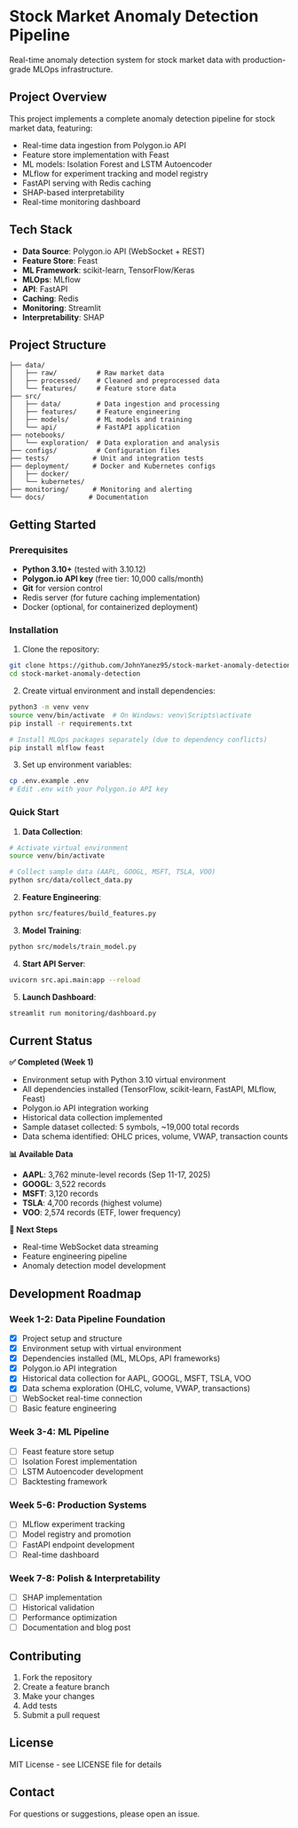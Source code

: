 # Stock Market Anomaly Detection Pipeline

Real-time anomaly detection system for stock market data with production-grade MLOps infrastructure.

## Project Overview

This project implements a complete anomaly detection pipeline for stock market data, featuring:

- Real-time data ingestion from Polygon.io API
- Feature store implementation with Feast
- ML models: Isolation Forest and LSTM Autoencoder
- MLflow for experiment tracking and model registry
- FastAPI serving with Redis caching
- SHAP-based interpretability
- Real-time monitoring dashboard

## Tech Stack

- **Data Source**: Polygon.io API (WebSocket + REST)
- **Feature Store**: Feast
- **ML Framework**: scikit-learn, TensorFlow/Keras
- **MLOps**: MLflow
- **API**: FastAPI
- **Caching**: Redis
- **Monitoring**: Streamlit
- **Interpretability**: SHAP

## Project Structure

```
├── data/
│   ├── raw/          # Raw market data
│   ├── processed/    # Cleaned and preprocessed data
│   └── features/     # Feature store data
├── src/
│   ├── data/         # Data ingestion and processing
│   ├── features/     # Feature engineering
│   ├── models/       # ML models and training
│   └── api/          # FastAPI application
├── notebooks/
│   └── exploration/  # Data exploration and analysis
├── configs/          # Configuration files
├── tests/           # Unit and integration tests
├── deployment/      # Docker and Kubernetes configs
│   ├── docker/
│   └── kubernetes/
├── monitoring/      # Monitoring and alerting
└── docs/           # Documentation
```

## Getting Started

### Prerequisites

- **Python 3.10+** (tested with 3.10.12)
- **Polygon.io API key** (free tier: 10,000 calls/month)
- **Git** for version control
- Redis server (for future caching implementation)
- Docker (optional, for containerized deployment)

### Installation

1. Clone the repository:
```bash
git clone https://github.com/JohnYanez95/stock-market-anomaly-detection.git
cd stock-market-anomaly-detection
```

2. Create virtual environment and install dependencies:
```bash
python3 -m venv venv
source venv/bin/activate  # On Windows: venv\Scripts\activate
pip install -r requirements.txt

# Install MLOps packages separately (due to dependency conflicts)
pip install mlflow feast
```

3. Set up environment variables:
```bash
cp .env.example .env
# Edit .env with your Polygon.io API key
```

### Quick Start

1. **Data Collection**:
```bash
# Activate virtual environment
source venv/bin/activate

# Collect sample data (AAPL, GOOGL, MSFT, TSLA, VOO)
python src/data/collect_data.py
```

2. **Feature Engineering**:
```bash
python src/features/build_features.py
```

3. **Model Training**:
```bash
python src/models/train_model.py
```

4. **Start API Server**:
```bash
uvicorn src.api.main:app --reload
```

5. **Launch Dashboard**:
```bash
streamlit run monitoring/dashboard.py
```

## Current Status

**✅ Completed (Week 1)**
- Environment setup with Python 3.10 virtual environment
- All dependencies installed (TensorFlow, scikit-learn, FastAPI, MLflow, Feast)
- Polygon.io API integration working
- Historical data collection implemented
- Sample dataset collected: 5 symbols, ~19,000 total records
- Data schema identified: OHLC prices, volume, VWAP, transaction counts

**📊 Available Data**
- **AAPL**: 3,762 minute-level records (Sep 11-17, 2025)
- **GOOGL**: 3,522 records
- **MSFT**: 3,120 records  
- **TSLA**: 4,700 records (highest volume)
- **VOO**: 2,574 records (ETF, lower frequency)

**🚧 Next Steps**
- Real-time WebSocket data streaming
- Feature engineering pipeline
- Anomaly detection model development

## Development Roadmap

### Week 1-2: Data Pipeline Foundation
- [x] Project setup and structure
- [x] Environment setup with virtual environment
- [x] Dependencies installed (ML, MLOps, API frameworks)
- [x] Polygon.io API integration
- [x] Historical data collection for AAPL, GOOGL, MSFT, TSLA, VOO
- [x] Data schema exploration (OHLC, volume, VWAP, transactions)
- [ ] WebSocket real-time connection
- [ ] Basic feature engineering

### Week 3-4: ML Pipeline
- [ ] Feast feature store setup
- [ ] Isolation Forest implementation
- [ ] LSTM Autoencoder development
- [ ] Backtesting framework

### Week 5-6: Production Systems
- [ ] MLflow experiment tracking
- [ ] Model registry and promotion
- [ ] FastAPI endpoint development
- [ ] Real-time dashboard

### Week 7-8: Polish & Interpretability
- [ ] SHAP implementation
- [ ] Historical validation
- [ ] Performance optimization
- [ ] Documentation and blog post

## Contributing

1. Fork the repository
2. Create a feature branch
3. Make your changes
4. Add tests
5. Submit a pull request

## License

MIT License - see LICENSE file for details

## Contact

For questions or suggestions, please open an issue.